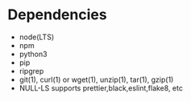 <h1> Dependencies </h1>
<ul>
<li> node(LTS) </li>
<li> npm </li>
<li>python3 </li>
<li>pip </li>
<li>ripgrep </li>
<li>  git(1), curl(1) or wget(1), unzip(1), tar(1), gzip(1)</li>
<li> NULL-LS supports prettier,black,eslint,flake8, etc </li>
</ul>
